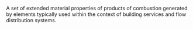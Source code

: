 ﻿A set of extended material properties of products of combustion generated by elements typically used within the context of building services and flow distribution systems.
